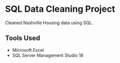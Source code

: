 # SQL Data Cleaning Project
Cleaned Nashville Housing data using SQL.
## Tools Used
* Microsoft Excel
* SQL Server Management Studio 18
